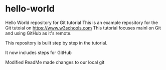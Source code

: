 # hello-world
Hello World repository for Git tutorial
This is an example repository for the Git tutoial on https://www.w3schools.com
This tutorial focuses mainl on Git and using GitHub as it's remote.

This repository is built step by step in the tutorial.

It now includes steps for GitHub

Modified ReadMe
made changes to our local git